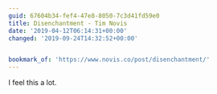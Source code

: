 ```yaml
---
guid: 67604b34-fef4-47e8-8050-7c3d41fd59e0
title: Disenchantment - Tim Novis
date: '2019-04-12T06:14:31+00:00'
changed: '2019-09-24T14:32:52+00:00'


bookmark_of: 'https://www.novis.co/post/disenchantment/'
---
```


I feel this a lot. 
